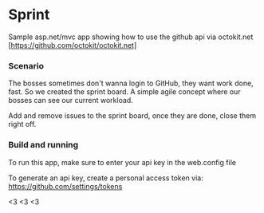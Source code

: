 # Sprint

Sample asp.net/mvc app showing how to use the github api via octokit.net [https://github.com/octokit/octokit.net]

### Scenario

The bosses sometimes don't wanna login to GitHub, they want work done, fast. So we created the sprint board. A simple agile concept where our bosses can see our current workload.

Add and remove issues to the sprint board, once they are done, close them right off.

### Build and running

To run this app, make sure to enter your api key in the web.config file

<add key="Sprint.GitHubKey" value="your_api_key" />

To generate an api key, create a personal access token via: https://github.com/settings/tokens

<3 <3 <3
